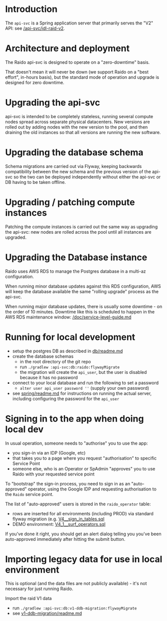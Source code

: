 
# Introduction

The `api-svc` is a Spring application server that primarily serves the 
"V2" API: see [/api-svc/idl-raid-v2](/api-svc/idl-raid-v2).


# Architecture and deployment

The Raido api-svc is designed to operate on a "zero-downtime" basis.

That doesn't mean it will never be down (we support Raido on a "best effort",
in-hours basis), but the standard mode of operation and upgrade is designed
for zero downtime.

# Upgrading the api-svc

api-svc is intended to be completely stateless, running several compute nodes 
spread across separate physical datacenters.  New versions are rolled out
by adding nodes with the new version to the pool, and then draining the old
instances so that all versions are running the new software.

# Upgrading the database schema 

Schema migrations are carried out via Flyway, keeping backwards compatibility
between the new schema and the previous version of the api-svc so the two can
be deployed independently without either the api-svc or DB having to be taken 
offline.

# Upgrading / patching compute instances

Patching the compute instances is carried out the same way as upgrading the 
api-svc: new nodes are rolled across the pool until all instances are upgraded.

# Upgrading the Database instance

Raido uses AWS RDS to manage the Postgres database in a multi-az configuration.

When running minor database updates against this RDS configuration, AWS will
keep the database available the same "rolling upgrade" process as the api-svc.

When running major database updates, there is usually some downtime - on the 
order of 10 minutes.  Downtime like this is scheduled to happen in the 
AWS RDS maintenance window: 
[/doc/service-level-guide.md](/doc/service-level-guide.md) 


# Running for local development

* setup the postgres DB as described in [db/readme.md](./db/readme.md)
* create the database schemas
  * in the root directory of the git repo 
  * run `./gradlew :api-svc:db:raido:flywayMigrate`
  * the migration will create the `api_user`, but the user is disabled 
because it has no password
* connect to your local database and run the following to set a password
  * `alter user api_user password ''` (supply your own password)
* see [spring/readme.md](./spring/readme.md) for instructions on running the
  actual server, including configuring the password for the `api_user`

# Signing in to the app when doing local dev

In usual operation, someone needs to "authorise" you to use the app:
* you sign-in via an IDP (Google, etc)
* that takes you to a page where you request "authorisation" to specific 
  Service Point
* someone else, who is an Operator or SpAdmin "approves" you to use Raido with 
  your requested service point

To "bootstrap" the sign-in process, you need to sign in as an "auto-approved" 
operator, using the Google IDP and requesting authorisation to the `Raido` 
service point.

The list of "auto-approved" users is stored in the `raido_operator` table:
* rows are inserted for all environments (including PROD) via standard flyway
  migration (e.g. [V4__sign_in_tables.sql](./db/raido/src/main/resources/db/migration/V4__sign_in_tables.sql) 
* DEMO environment: [V4_1__surf_operators.sql](./db/raido/src/main/resources/db/env/demo/V4_1__surf_operators.sql)

If you've done it right, you should get an alert dialog telling you you've been
auto-approved immediately after hitting the submit button.


# Importing legacy data for use in local environment
This is optional (and the data files are not publicly available) - it's not 
necessary for just running Raido. 

Import the raid V1 data
  * run `./gradlew :api-svc:db:v1-ddb-migration:flywayMigrate`
  * see [v1-ddb-migration/readme.md](./db/v1-ddb-migration/readme.md)

